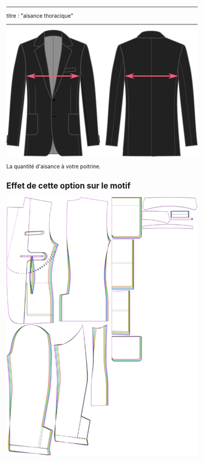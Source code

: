 - - -
titre : "aisance thoracique"
- - -

![Aisance de poitrine](chestease.svg)

La quantité d'aisance à votre poitrine.

## Effet de cette option sur le motif

![Cette image montre l'effet de cette option en superposant plusieurs variantes qui ont une valeur différente pour cette option](jaeger_chestease_sample.svg "Effet de cette option sur le modèle")

